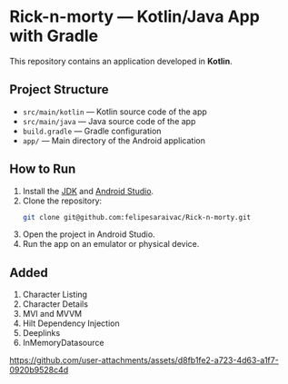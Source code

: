 # Rick-n-morty — Kotlin/Java App with Gradle

This repository contains an application developed in **Kotlin**.

## Project Structure

- `src/main/kotlin` — Kotlin source code of the app
- `src/main/java` — Java source code of the app
- `build.gradle` — Gradle configuration
- `app/` — Main directory of the Android application

## How to Run

1. Install the [JDK](https://openjdk.org/) and [Android Studio](https://developer.android.com/studio).
2. Clone the repository:
   ```sh
   git clone git@github.com:felipesaraivac/Rick-n-morty.git
   ```
3. Open the project in Android Studio.
4. Run the app on an emulator or physical device.

## Added

1. Character Listing
2. Character Details
3. MVI and MVVM
4. Hilt Dependency Injection
5. Deeplinks
6. InMemoryDatasource

https://github.com/user-attachments/assets/d8fb1fe2-a723-4d63-a1f7-0920b9528c4d

